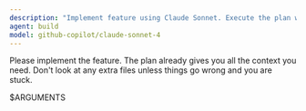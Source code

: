 ```yaml
---
description: "Implement feature using Claude Sonnet. Execute the plan with focused context."
agent: build
model: github-copilot/claude-sonnet-4
---
```


Please implement the feature. The plan already gives you all the context you need. Don't look at any extra files unless things go wrong and you are stuck.

$ARGUMENTS